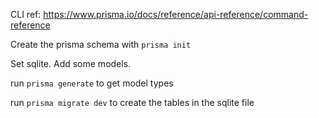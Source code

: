 
CLI ref: https://www.prisma.io/docs/reference/api-reference/command-reference

Create the prisma schema with `prisma init`

Set sqlite.
Add some models.

run `prisma generate` to get model types

run `prisma migrate dev` to create the tables in the sqlite file